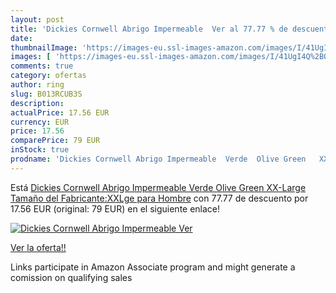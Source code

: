 ```yaml
---
layout: post
title: 'Dickies Cornwell Abrigo Impermeable  Ver al 77.77 % de descuento'
date: 
thumbnailImage: 'https://images-eu.ssl-images-amazon.com/images/I/41UgI4Q%2BQfL._SL200_.jpg'
images: [ 'https://images-eu.ssl-images-amazon.com/images/I/41UgI4Q%2BQfL._SL200_.jpg' ]
comments: true
category: ofertas
author: ring
slug: B013RCUB3S
description:
actualPrice: 17.56 EUR
currency: EUR
price: 17.56
comparePrice: 79 EUR
inStock: true
prodname: 'Dickies Cornwell Abrigo Impermeable  Verde  Olive Green   XX-Large  Tamaño del Fabricante:XXLge  para Hombre'
---
```


Está [Dickies Cornwell Abrigo Impermeable  Verde  Olive Green   XX-Large  Tamaño del Fabricante:XXLge  para Hombre](https://www.amazon.es/dp/B013RCUB3S/?tag=tolees-21) con 77.77 de descuento por 17.56 EUR (original: 79 EUR) en el siguiente enlace!

[![Dickies Cornwell Abrigo Impermeable  Ver](https://images-eu.ssl-images-amazon.com/images/I/41UgI4Q%2BQfL._SL200_.jpg)](https://www.amazon.es/dp/B013RCUB3S/?tag=tolees-21)

[Ver la oferta!!](https://www.amazon.es/dp/B013RCUB3S/?tag=tolees-21)

Links participate in Amazon Associate program and might generate a comission on qualifying sales


